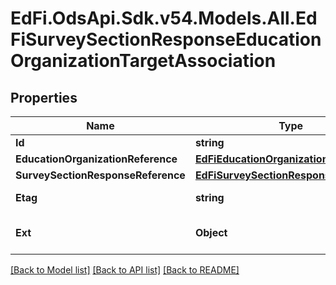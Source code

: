 # EdFi.OdsApi.Sdk.v54.Models.All.EdFiSurveySectionResponseEducationOrganizationTargetAssociation

## Properties

Name | Type | Description | Notes
------------ | ------------- | ------------- | -------------
**Id** | **string** |  | [optional] 
**EducationOrganizationReference** | [**EdFiEducationOrganizationReference**](EdFiEducationOrganizationReference.md) |  | 
**SurveySectionResponseReference** | [**EdFiSurveySectionResponseReference**](EdFiSurveySectionResponseReference.md) |  | 
**Etag** | **string** | A unique system-generated value that identifies the version of the resource. | [optional] 
**Ext** | **Object** | Extensions to the SurveySectionResponseEducationOrganizationTargetAssociation entity. | [optional] 

[[Back to Model list]](../README.md#documentation-for-models) [[Back to API list]](../README.md#documentation-for-api-endpoints) [[Back to README]](../README.md)

